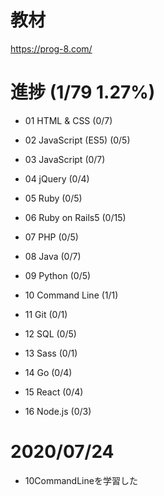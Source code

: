 # 教材

https://prog-8.com/

# 進捗 (1/79 1.27%)

- 01 HTML & CSS (0/7)

- 02 JavaScript (ES5) (0/5)

- 03 JavaScript (0/7)

- 04 jQuery (0/4)

- 05 Ruby (0/5)

- 06 Ruby on Rails5 (0/15)

- 07 PHP (0/5)

- 08 Java (0/7)

- 09 Python (0/5)

- 10 Command Line (1/1)

- 11 Git (0/1)

- 12 SQL (0/5)

- 13 Sass (0/1)

- 14 Go (0/4)

- 15 React (0/4)

- 16 Node.js (0/3)

# 2020/07/24

- 10CommandLineを学習した